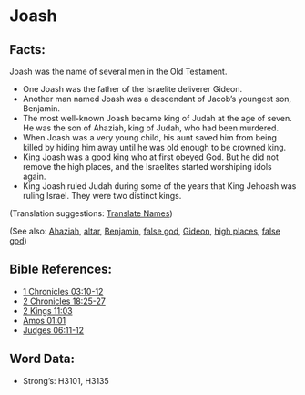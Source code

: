 # Joash

## Facts:

Joash was the name of several men in the Old Testament.

* One Joash was the father of the Israelite deliverer Gideon.
* Another man named Joash was a descendant of Jacob’s youngest son, Benjamin.
* The most well-known Joash became king of Judah at the age of seven. He was the son of Ahaziah, king of Judah, who had been murdered. 
* When Joash was a very young child, his aunt saved him from being killed by hiding him away until he was old enough to be crowned king.
* King Joash was a good king who at first obeyed God. But he did not remove the high places, and the Israelites started worshiping idols again.   
* King Joash ruled Judah during some of the years that King Jehoash was ruling Israel. They were two distinct kings.

(Translation suggestions: [Translate Names](rc://en/ta/man/translate/translate-names))

(See also: [Ahaziah](../names/ahaziah.md), [altar](../kt/altar.md), [Benjamin](../names/benjamin.md), [false god](../kt/falsegod.md), [Gideon](../names/gideon.md), [high places](../other/highplaces.md), [false god](../kt/falsegod.md))

## Bible References:

* [1 Chronicles 03:10-12](rc://en/tn/help/1ch/03/10)
* [2 Chronicles 18:25-27](rc://en/tn/help/2ch/18/25)
* [2 Kings 11:03](rc://en/tn/help/2ki/11/03)
* [Amos 01:01](rc://en/tn/help/amo/01/01)
* [Judges 06:11-12](rc://en/tn/help/jdg/06/11)

## Word Data:

* Strong’s: H3101, H3135
